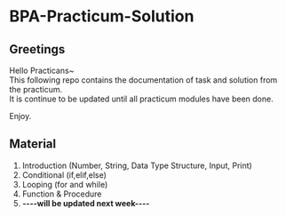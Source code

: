 # BPA-Practicum-Solution

## Greetings

Hello Practicans~  
This following repo contains the documentation of task and solution from the practicum.  
It is continue to be updated until all practicum modules have been done.  

Enjoy.

## Material

1. Introduction (Number, String, Data Type Structure, Input, Print)
2. Conditional (if,elif,else)
3. Looping (for and while)
4. Function & Procedure
5. **----will be updated next week----**
